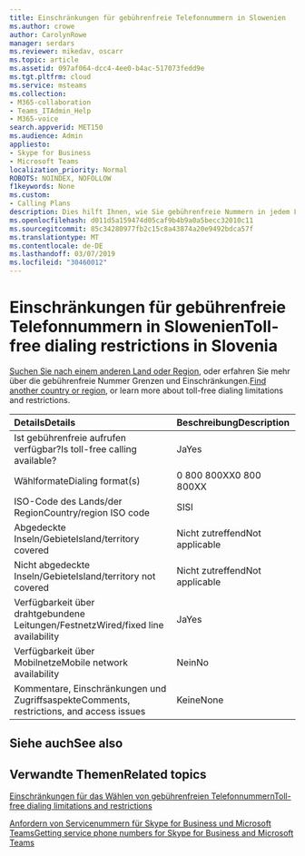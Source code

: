 ```yaml
---
title: Einschränkungen für gebührenfreie Telefonnummern in Slowenien
ms.author: crowe
author: CarolynRowe
manager: serdars
ms.reviewer: mikedav, oscarr
ms.topic: article
ms.assetid: 097af064-dcc4-4ee0-b4ac-517073fedd9e
ms.tgt.pltfrm: cloud
ms.service: msteams
ms.collection:
- M365-collaboration
- Teams_ITAdmin_Help
- M365-voice
search.appverid: MET150
ms.audience: Admin
appliesto:
- Skype for Business
- Microsoft Teams
localization_priority: Normal
ROBOTS: NOINDEX, NOFOLLOW
f1keywords: None
ms.custom:
- Calling Plans
description: Dies hilft Ihnen, wie Sie gebührenfreie Nummern in jedem Land/Region einwählen können. Nachdem Sie das Land/Region auswählen, dauert es Sie zu einer länderspezifisch Seite, die enthält spezifische Details, Einschränkungen und Grenzwerte für gebührenfreie – Verfügbarkeit gebührenfreie Service verfügbar ist. Die Nummer oder Formate zeigt Ihnen die erforderlichen Zugriffscodes innerhalb jedes Land/Region So wählen Sie die gebührenfreie Telefonnummer.
ms.openlocfilehash: d011d5a159474d05caf9b4b9a0a5becc32010c11
ms.sourcegitcommit: 85c34280977fb2c15c8a43874a20e9492bdca57f
ms.translationtype: MT
ms.contentlocale: de-DE
ms.lasthandoff: 03/07/2019
ms.locfileid: "30460012"
---
```

# <a name="toll-free-dialing-restrictions-in-slovenia"></a><span data-ttu-id="de97b-105">Einschränkungen für gebührenfreie Telefonnummern in Slowenien</span><span class="sxs-lookup"><span data-stu-id="de97b-105">Toll-free dialing restrictions in Slovenia</span></span>

<span data-ttu-id="de97b-106">[Suchen Sie nach einem anderen Land oder Region](../toll-free-dialing-limitations-and-restrictions.md), oder erfahren Sie mehr über die gebührenfreie Nummer Grenzen und Einschränkungen.</span><span class="sxs-lookup"><span data-stu-id="de97b-106">[Find another country or region](../toll-free-dialing-limitations-and-restrictions.md), or learn more about toll-free dialing limitations and restrictions.</span></span>


|<span data-ttu-id="de97b-107">**Details**</span><span class="sxs-lookup"><span data-stu-id="de97b-107">**Details**</span></span>|<span data-ttu-id="de97b-108">**Beschreibung**</span><span class="sxs-lookup"><span data-stu-id="de97b-108">**Description**</span></span>|
|:-----|:-----|
|<span data-ttu-id="de97b-109">Ist gebührenfreie aufrufen verfügbar?</span><span class="sxs-lookup"><span data-stu-id="de97b-109">Is toll-free calling available?</span></span>  <br/> |<span data-ttu-id="de97b-110">Ja</span><span class="sxs-lookup"><span data-stu-id="de97b-110">Yes</span></span>  <br/> |
|<span data-ttu-id="de97b-111">Wählformate</span><span class="sxs-lookup"><span data-stu-id="de97b-111">Dialing format(s)</span></span>  <br/> |<span data-ttu-id="de97b-112">0 800 800XX</span><span class="sxs-lookup"><span data-stu-id="de97b-112">0 800 800XX</span></span>  <br/> |
|<span data-ttu-id="de97b-113">ISO-Code des Lands/der Region</span><span class="sxs-lookup"><span data-stu-id="de97b-113">Country/region ISO code</span></span>  <br/> |<span data-ttu-id="de97b-114">SI</span><span class="sxs-lookup"><span data-stu-id="de97b-114">SI</span></span>  <br/> |
|<span data-ttu-id="de97b-115">Abgedeckte Inseln/Gebiete</span><span class="sxs-lookup"><span data-stu-id="de97b-115">Island/territory covered</span></span>  <br/> |<span data-ttu-id="de97b-116">Nicht zutreffend</span><span class="sxs-lookup"><span data-stu-id="de97b-116">Not applicable</span></span>  <br/> |
|<span data-ttu-id="de97b-117">Nicht abgedeckte Inseln/Gebiete</span><span class="sxs-lookup"><span data-stu-id="de97b-117">Island/territory not covered</span></span>  <br/> |<span data-ttu-id="de97b-118">Nicht zutreffend</span><span class="sxs-lookup"><span data-stu-id="de97b-118">Not applicable</span></span>  <br/> |
|<span data-ttu-id="de97b-119">Verfügbarkeit über drahtgebundene Leitungen/Festnetz</span><span class="sxs-lookup"><span data-stu-id="de97b-119">Wired/fixed line availability</span></span>  <br/> |<span data-ttu-id="de97b-120">Ja</span><span class="sxs-lookup"><span data-stu-id="de97b-120">Yes</span></span>  <br/> |
|<span data-ttu-id="de97b-121">Verfügbarkeit über Mobilnetze</span><span class="sxs-lookup"><span data-stu-id="de97b-121">Mobile network availability</span></span>  <br/> |<span data-ttu-id="de97b-122">Nein</span><span class="sxs-lookup"><span data-stu-id="de97b-122">No</span></span>  <br/> |
|<span data-ttu-id="de97b-123">Kommentare, Einschränkungen und Zugriffsaspekte</span><span class="sxs-lookup"><span data-stu-id="de97b-123">Comments, restrictions, and access issues</span></span>  <br/> |<span data-ttu-id="de97b-124">Keine</span><span class="sxs-lookup"><span data-stu-id="de97b-124">None</span></span>  <br/> |
   
## <a name="see-also"></a><span data-ttu-id="de97b-125">Siehe auch</span><span class="sxs-lookup"><span data-stu-id="de97b-125">See also</span></span>

## <a name="related-topics"></a><span data-ttu-id="de97b-126">Verwandte Themen</span><span class="sxs-lookup"><span data-stu-id="de97b-126">Related topics</span></span>

[<span data-ttu-id="de97b-127">Einschränkungen für das Wählen von gebührenfreien Telefonnummern</span><span class="sxs-lookup"><span data-stu-id="de97b-127">Toll-free dialing limitations and restrictions</span></span>](../toll-free-dialing-limitations-and-restrictions.md)

[<span data-ttu-id="de97b-128">Anfordern von Servicenummern für Skype for Business und Microsoft Teams</span><span class="sxs-lookup"><span data-stu-id="de97b-128">Getting service phone numbers for Skype for Business and Microsoft Teams</span></span>](/skypeforbusiness/what-is-phone-system-in-office-365/getting-service-phone-numbers)

  
 